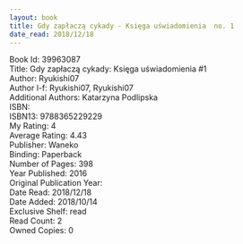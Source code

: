 ```yaml
---
layout: book
title: Gdy zapłaczą cykady - Księga uświadomienia  no. 1
date_read: 2018/12/18
---
```


Book Id: 39963087<br />
Title: Gdy zapłaczą cykady: Księga uświadomienia #1<br />
Author: Ryukishi07<br />
Author l-f: Ryukishi07, Ryukishi07<br />
Additional Authors: Katarzyna Podlipska<br />
ISBN: <br />
ISBN13: 9788365229229<br />
My Rating: 4<br />
Average Rating: 4.43<br />
Publisher: Waneko<br />
Binding: Paperback<br />
Number of Pages: 398<br />
Year Published: 2016<br />
Original Publication Year: <br />
Date Read: 2018/12/18<br />
Date Added: 2018/10/14<br />
Exclusive Shelf: read<br />
Read Count: 2<br />
Owned Copies: 0<br />

